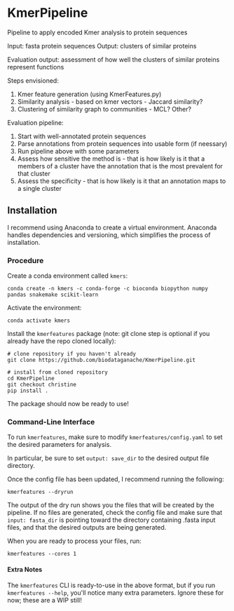 # KmerPipeline
Pipeline to apply encoded Kmer analysis to protein sequences

Input: fasta protein sequences
Output: clusters of similar proteins

Evaluation output: assessment of how well the clusters of similar proteins represent functions

Steps envisioned:
1. Kmer feature generation (using KmerFeatures.py)
2. Similarity analysis - based on kmer vectors - Jaccard similarity?
3. Clustering of similarity graph to communities - MCL? Other?

Evaluation pipeline:
1. Start with well-annotated protein sequences
2. Parse annotations from protein sequences into usable form (if neessary)
3. Run pipeline above with some parameters
4. Assess how sensitive the method is - that is how likely is it that a members of a cluster have the annotation that is the most prevalent for that cluster
5. Assess the specificity - that is how likely is it that an annotation maps to a single cluster

## Installation

I recommend using Anaconda to create a virtual environment. Anaconda handles dependencies and versioning, which simplifies the process of installation.


### Procedure

Create a conda environment called `kmers`:

```
conda create -n kmers -c conda-forge -c bioconda biopython numpy pandas snakemake scikit-learn
```

Activate the environment:

```
conda activate kmers
```

Install the `kmerfeatures` package (note: git clone step is optional if you already have the repo cloned locally):

```
# clone repository if you haven't already
git clone https://github.com/biodataganache/KmerPipeline.git

# install from cloned repository
cd KmerPipeline
git checkout christine
pip install .
```

The package should now be ready to use!

### Command-Line Interface

To run `kmerfeatures`, make sure to modify `kmerfeatures/config.yaml` to set the desired parameters for analysis.

In particular, be sure to set `output: save_dir` to the desired output file directory.

Once the config file has been updated, I recommend running the following:

```
kmerfeatures --dryrun
```
The output of the dry run shows you the files that will be created by the pipeline. If no files are generated, check the config file and make sure that `input: fasta_dir` is pointing toward the directory containing .fasta input files, and that the desired outputs are being generated.

When you are ready to process your files, run:

```
kmerfeatures --cores 1
```

#### Extra Notes

The `kmerfeatures` CLI is ready-to-use in the above format, but if you run `kmerfeatures --help`, you'll notice many extra parameters. Ignore these for now; these are a WIP still!
